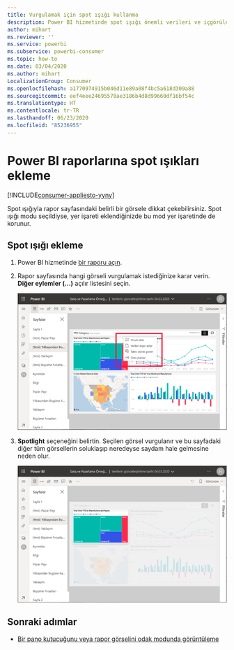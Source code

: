 ```yaml
---
title: Vurgulamak için spot ışığı kullanma
description: Power BI hizmetinde spot ışığı önemli verileri ve içgörüleri vurgular.
author: mihart
ms.reviewer: ''
ms.service: powerbi
ms.subservice: powerbi-consumer
ms.topic: how-to
ms.date: 03/04/2020
ms.author: mihart
LocalizationGroup: Consumer
ms.openlocfilehash: a1770974915b046d11e89a08f4bc5a618d309a88
ms.sourcegitcommit: eef4eee24695570ae3186b4d8d99660df16bf54c
ms.translationtype: HT
ms.contentlocale: tr-TR
ms.lasthandoff: 06/23/2020
ms.locfileid: "85236955"
---
```

# <a name="add-spotlights-to-power-bi-reports"></a>Power BI raporlarına spot ışıkları ekleme

[!INCLUDE[consumer-appliesto-yyny](../includes/consumer-appliesto-yyny.md)]

Spot ışığıyla rapor sayfasındaki belirli bir görsele dikkat çekebilirsiniz.  Spot ışığı modu seçildiyse, yer işareti eklendiğinizde bu mod yer işaretinde de korunur.

## <a name="add-a-spotlight"></a>Spot ışığı ekleme

1. Power BI hizmetinde [bir raporu açın](end-user-report-open.md).

2. Rapor sayfasında hangi görseli vurgulamak istediğinize karar verin. **Diğer eylemler (...)** açılır listesini seçin.  

    ![Spotlight'ı odak moduyla karşılaştırma](media/end-user-spotlight/power-bi-spotlight.png)

3. **Spotlight** seçeneğini belirtin. Seçilen görsel vurgulanır ve bu sayfadaki diğer tüm görsellerin soluklaşıp neredeyse saydam hale gelmesine neden olur. 

    ![Spotlight modu](media/end-user-spotlight/power-bi-spotlighted.png)



## <a name="next-steps"></a>Sonraki adımlar

* [Bir pano kutucuğunu veya rapor görselini odak modunda görüntüleme](end-user-focus.md)

